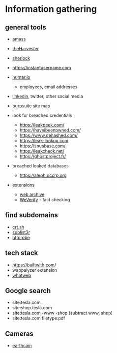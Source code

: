 # Information gathering

## general tools

- [amass](https://github.com/OWASP/Amass)
- [theHarvester](https://github.com/laramies/theHarvester)
- [sherlock](https://github.com/sherlock-project/sherlock)
- https://instantusername.com

- [hunter.io](https://hunter.io/)
  - employees, email addresses
- [linkedin](https://www.linkedin.com/), twitter, other social media

- burpsuite site map

- look for breached credentials

  - https://leakpeek.com/
  - https://haveibeenpwned.com/
  - https://www.dehashed.com/
  - https://leak-lookup.com
  - https://snusbase.com/
  - https://leakcheck.net/
  - https://ghostproject.fr/

- breached leaked databases

  - https://aleph.occrp.org

- extensions
  - [web archive](https://chrome.google.com/webstore/detail/wayback-machine/fpnmgdkabkmnadcjpehmlllkndpkmiak)
  - [WeVerify](https://chrome.google.com/webstore/detail/fake-news-debunker-by-inv/mhccpoafgdgbhnjfhkcmgknndkeenfhe) - fact checking

## find subdomains

- [crt.sh](https://crt.sh)
- [sublist3r](https://github.com/aboul3la/Sublist3r)
- [httprobe](https://github.com/tomnomnom/httprobe)

## tech stack

- https://builtwith.com/
- wappalyzer extension
- [whatweb](https://github.com/urbanadventurer/WhatWeb)

## Google search

- site:tesla.com
- site:shop.tesla.com
- site:tesla.com -www -shop (subtract www, shop)
- site:tesla.com filetype:pdf

## Cameras

- [earthcam](https://www.earthcam.com/)

